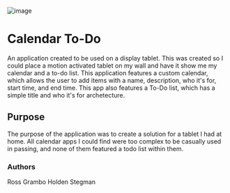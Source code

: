 ![image](http://i.imgur.com/IaTcyl5.gif)

# Calendar To-Do
An application created to be used on a display tablet. This was created so I could place a motion activated tablet on my wall and have it show me my calendar and a to-do list. This application features a custom calendar, which allows the user to add items with a name, description, who it's for, start time, and end time. This app also features a To-Do list, which has a simple title and who it's for archetecture.

## Purpose
The purpose of the application was to create a solution for a tablet I had at home. All calendar apps I could find were too complex to be casually used in passing, and none of them featured a todo list within them.

### Authors
Ross Grambo
Holden Stegman